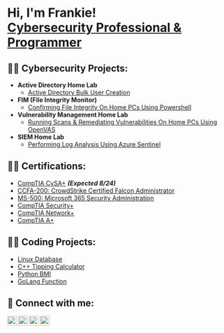 <h1>Hi, I'm Frankie! <br/><a href="https://www.linkedin.com/in/frankie-m-6464abc/">Cybersecurity Professional & Programmer</a></h1>

<h2>👨‍💻 Cybersecurity Projects:</h2>

- <b>Active Directory Home Lab</b>
  - [Active Directory Bulk User Creation](https://github.com/Fam-FM/LABURL)
- <b>FIM (File Integrity Monitor)</b>
  - [Confirming File Integrity On Home PCs Using Powershell](https://github.com/Fam-FM/LABURL)
- <b>Vulnerability Management Home Lab</b>
  - [Running Scans & Remediating Vulnerabilities On Home PCs Using OpenVAS](https://github.com/Fam-FM/LABURL)
- <b>SIEM Home Lab</b>
  - [Performing Log Analysis Using Azure Sentinel](https://github.com/Fam-FM/SIEMLab)

<h2>👨‍💻 Certifications:</h2>

- [CompTIA CySA+](https://github.com/Fam-FM/LABURL) <b><i>(Expected 8/24)</b></i>
- [CCFA-200: CrowdStrike Certified Falcon Administrator](https://github.com/Fam-FM/LABURL)
- [MS-500: Microsoft 365 Security Administration](https://github.com/Fam-FM/LABURL)
- [CompTIA Security+](https://github.com/Fam-FM/LABURL)
- [CompTIA Network+](https://github.com/Fam-FM/LABURL)
- [CompTIA A+](https://github.com/Fam-FM/LABURL)

<h2>👨‍💻 Coding Projects:</h2>

- [Linux Database](https://github.com/Fam-FM/LABURL)
- [C++ Tipping Calculator](https://github.com/Fam-FM/LABURL)
- [Python BMI](https://github.com/Fam-FM/LABURL)
- [GoLang Function](https://github.com/Fam-FM/LABURL)

<h2> 🤳 Connect with me:</h2>

[<img align="left" alt="JoshMadakor | YouTube" width="22px" src="https://cdn.jsdelivr.net/npm/simple-icons@v3/icons/youtube.svg" />][youtube]
[<img align="left" alt="JoshMadakor | Twitter" width="22px" src="https://cdn.jsdelivr.net/npm/simple-icons@v3/icons/twitter.svg" />][twitter]
[<img align="left" alt="JoshMadakor | LinkedIn" width="22px" src="https://cdn.jsdelivr.net/npm/simple-icons@v3/icons/linkedin.svg" />][linkedin]
[<img align="left" alt="JoshMadakor | Instagram" width="22px" src="https://cdn.jsdelivr.net/npm/simple-icons@v3/icons/instagram.svg" />][instagram]

[twitter]: https://twitter.com/FAMware_FM
[youtube]: https://www.youtube.com/channel/UC8kULyKT7q8RjpSCrt6sh_w
[instagram]: https://www.instagram.com/frankieamal
[linkedin]: https://www.linkedin.com/in/frankie-m-6464abc/

<!--
**Fam-FM/Fam-FM** is a ✨ _special_ ✨ repository because its `README.md` (this file) appears on your GitHub profile.

Here are some ideas to get you started:

- 🔭 I’m currently working on ...
- 🌱 I’m currently learning ...
- 👯 I’m looking to collaborate on ...
- 🤔 I’m looking for help with ...
- 💬 Ask me about ...
- 📫 How to reach me: ...
- 😄 Pronouns: ...
- ⚡ Fun fact: ...
-->
